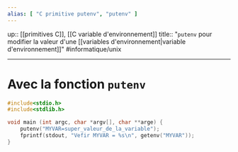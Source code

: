 ```yaml
---
alias: [ "C primitive putenv", "putenv" ]
---
```

up:: [[primitives C]], [[C variable d'environnement]]
title:: "`putenv` pour modifier la valeur d'une [[variables d'environnement|variable d'environnement]]"
#informatique/unix 

---

# Avec la fonction `putenv`

```C
#include<stdio.h>  
#include<stdlib.h>  

void main (int argc, char *argv[], char **arge) {  
    putenv("MYVAR=super_valeur_de_la_variable");  
    fprintf(stdout, "Vefir MYVAR = %s\n", getenv("MYVAR"));  
}
```
